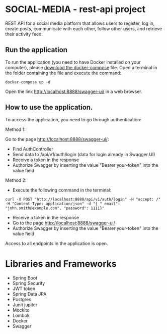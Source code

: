 # SOCIAL-MEDIA - rest-api project

REST API for a social media platform that allows users to register, log in, create posts, communicate with each other,
follow other users, and retrieve their activity feed.

## Run the application

To run the application (you need to have Docker installed on your computer),
please [download the docker-compose](https://drive.google.com/drive/folders/17wObOMA7nb_YTD5DI3N3mLF00LtdQIBf?usp=sharing)
file. Open a terminal in the folder containing the file and
execute the command:

    docker-compose up -d

Open the link [http://localhost:8888/swagger-ui/](http://localhost:8888/swagger-ui/) in a web browser.

## How to use the application.

To access the application, you need to go through authentication:

Method 1:

Go to the page [http://localhost:8888/swagger-ui/](http://localhost:8888/swagger-ui/):
- Find AuthController
- Send data to /api/v1/auth/login (data for login already in Swagger UI)
- Receive a token in the response
- Authorize Swagger by inserting the value "Bearer your-token" into the value field

Method 2:

- Execute the following command in the terminal:

`curl -X POST "http://localhost:8888/api/v1/auth/login" -H "accept: /" -H "Content-Type: application/json" -d "{ "
email": "john.smith@example.com", "password": 1111}"`

- Receive a token in the response
- Go to the page [http://localhost:8888/swagger-ui/](http://localhost:8888/swagger-ui/)
- Authorize Swagger by inserting the value "Bearer your-token" into the value field

Access to all endpoints in the application is open.

# Libraries and Frameworks

- Spring Boot
- Spring Security
- JWT token
- Spring Data JPA
- Postgres
- Junit jupiter
- Mockito
- Lombok
- Docker
- Swagger